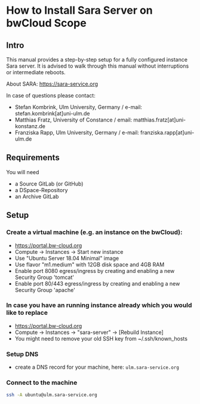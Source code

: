 # How to Install Sara Server on bwCloud Scope

## Intro

This manual provides a step-by-step setup for a fully configured instance Sara server. 
It is advised to walk through this manual without interruptions or intermediate reboots.

About SARA:
https://sara-service.org

In case of questions please contact:
* Stefan Kombrink, Ulm University, Germany / e-mail: stefan.kombrink[at]uni-ulm.de
* Matthias Fratz, University of Constance / email: matthias.fratz[at]uni-konstanz.de
* Franziska Rapp, Ulm University, Germany / e-mail: franziska.rapp[at]uni-ulm.de

## Requirements

You will need
* a Source GitLab (or GitHub)
* a DSpace-Repository
* an Archive GitLab

## Setup 

### Create a virtual machine (e.g. an instance on the bwCloud):

  * https://portal.bw-cloud.org
  * Compute -> Instances -> Start new instance
  * Use "Ubuntu Server 18.04 Minimal" image
  * Use flavor "m1.medium" with 12GB disk space and 4GB RAM
  * Enable port 8080 egress/ingress by creating and enabling a new Security Group 'tomcat'
  * Enable port 80/443 egress/ingress by creating and enabling a new Security Group 'apache'

### In case you have an running instance already which you would like to replace

 * https://portal.bw-cloud.org
 * Compute -> Instances -> "sara-server" -> [Rebuild Instance]
 * You might need to remove your old SSH key from ~/.ssh/known_hosts
 
 ### Setup DNS
 * create a DNS record for your machine, here: `ulm.sara-service.org`

### Connect to the machine
```bash
ssh -A ubuntu@ulm.sara-service.org
```
